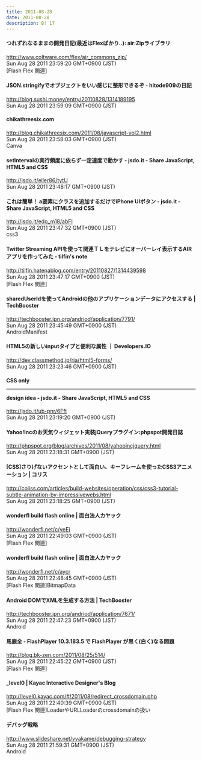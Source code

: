 ```yaml
---
title: 2011-08-28
date: 2011-08-28
description: B! 17
---
```


#### つれずれなるままの開発日記(最近はFlexばかり..): air:Zipライブラリ
http://www.coltware.com/flex/air_commons_zip/<br>
Sun Aug 28 2011 23:59:20 GMT+0900 (JST)<br>
[Flash Flex 関連]


####  JSON.stringifyでオブジェクトをいい感じに整形できるぞ - hitode909の日記
http://blog.sushi.money/entry/20110828/1314189195<br>
Sun Aug 28 2011 23:59:09 GMT+0900 (JST)<br>


#### chikathreesix.com
http://blog.chikathreesix.com/2011/08/javascript-vol2.html<br>
Sun Aug 28 2011 23:58:03 GMT+0900 (JST)<br>
Canva


#### setIntervalの実行頻度に依らず一定速度で動かす - jsdo.it - Share JavaScript, HTML5 and CSS
http://jsdo.it/eller86/tytU<br>
Sun Aug 28 2011 23:48:17 GMT+0900 (JST)<br>


#### これは簡単！ a要素にクラスを追加するだけでiPhone UIボタン - jsdo.it - Share JavaScript, HTML5 and CSS
http://jsdo.it/edo_m18/abFI<br>
Sun Aug 28 2011 23:47:32 GMT+0900 (JST)<br>
css3


####  Twitter Streaming APIを使って関連ＴＬをテレビにオーバーレイ表示するAIRアプリを作ってみた - tilfin's note
http://tilfin.hatenablog.com/entry/20110827/1314439598<br>
Sun Aug 28 2011 23:47:17 GMT+0900 (JST)<br>
[Flash Flex 関連]


#### sharedUserIdを使ってAndroidの他のアプリケーションデータにアクセスする | TechBooster
http://techbooster.jpn.org/andriod/application/7791/<br>
Sun Aug 28 2011 23:45:49 GMT+0900 (JST)<br>
AndroidManifest


#### HTML5の新しいinputタイプと便利な属性 ｜ Developers.IO
http://dev.classmethod.jp/ria/html5-forms/<br>
Sun Aug 28 2011 23:23:46 GMT+0900 (JST)<br>


#### CSS only <hr> design idea - jsdo.it - Share JavaScript, HTML5 and CSS
http://jsdo.it/ub-pnr/6Fft<br>
Sun Aug 28 2011 23:19:20 GMT+0900 (JST)<br>


#### Yahoo!Incのお天気ウィジェット実装jQueryプラグイン:phpspot開発日誌
http://phpspot.org/blog/archives/2011/08/yahooincjquery.html<br>
Sun Aug 28 2011 23:18:31 GMT+0900 (JST)<br>


####   [CSS]さりげないアクセントとして面白い、キーフレームを使ったCSS3アニメーション | コリス
http://coliss.com/articles/build-websites/operation/css/css3-tutorial-subtle-animation-by-impressivewebs.html<br>
Sun Aug 28 2011 23:18:25 GMT+0900 (JST)<br>


#### wonderfl build flash online | 面白法人カヤック
http://wonderfl.net/c/yeEj<br>
Sun Aug 28 2011 22:49:03 GMT+0900 (JST)<br>
[Flash Flex 関連]


#### wonderfl build flash online | 面白法人カヤック
http://wonderfl.net/c/aycr<br>
Sun Aug 28 2011 22:48:45 GMT+0900 (JST)<br>
[Flash Flex 関連]BitmapData


#### Android DOMでXMLを生成する方法 | TechBooster
http://techbooster.jpn.org/andriod/application/7671/<br>
Sun Aug 28 2011 22:47:23 GMT+0900 (JST)<br>
Android


#### 馬鹿全 - FlashPlayer 10.3.183.5 で FlashPlayer が黒く(白く)なる問題
http://blog.bk-zen.com/2011/08/25/514/<br>
Sun Aug 28 2011 22:45:22 GMT+0900 (JST)<br>
[Flash Flex 関連]


#### _level0 | Kayac Interactive Designer's Blog
http://level0.kayac.com/#!2011/08/redirect_crossdomain.php<br>
Sun Aug 28 2011 22:40:39 GMT+0900 (JST)<br>
[Flash Flex 関連]LoaderやURLLoaderのcrossdomainの扱い


#### デバッグ戦略
http://www.slideshare.net/vvakame/debugging-strategy<br>
Sun Aug 28 2011 21:59:31 GMT+0900 (JST)<br>
Android


